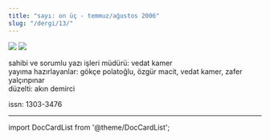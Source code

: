 ```yaml
---
title: "sayı: on üç - temmuz/ağustos 2006"
slug: "/dergi/13/"
---
```


![](/img/13.kapak1.jpg)
![](/img/13.kapak2.jpg)


sahibi ve sorumlu yazı işleri müdürü: vedat kamer  
yayıma hazırlayanlar: gökçe polatoğlu, özgür macit, vedat kamer, zafer yalçınpınar  
düzelti: akın demirci  

issn: 1303-3476

---
import DocCardList from '@theme/DocCardList';

<DocCardList />